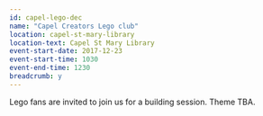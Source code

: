 ```yaml
---
id: capel-lego-dec
name: "Capel Creators Lego club"
location: capel-st-mary-library
location-text: Capel St Mary Library
event-start-date: 2017-12-23
event-start-time: 1030
event-end-time: 1230
breadcrumb: y
---
```


Lego fans are invited to join us for a building session. Theme TBA.
